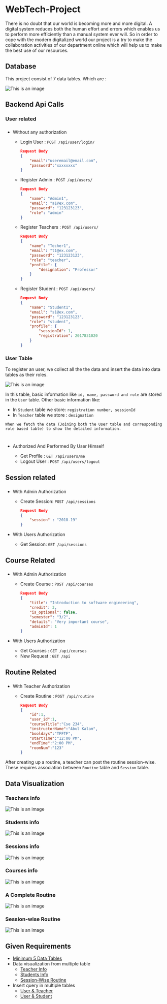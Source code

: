 # WebTech-Project

There is no doubt that our world is becoming more and more digital. A
digital system reduces both the human effort and errors which enables us to
perform more efficiently than a manual system ever will. So in order to cope
with the modern digitalized world our project is a try to make the collaboration
activities of our department online which will help us to make the best use of
our resources.

## Database

This project consist of 7 data tables. Which are :

![This is an image](./images/finalDB.png)

## Backend Api Calls

### User related

###

- Without any authorization

  - Login User : `POST /api/user/login/`

    ```json
    Request Body
    {
        "email":"useremail@email.com",
        "password":"xxxxxxxx"
    }
    ```

  - Register Admin : `POST /api/users/`

    ```json
    Request Body
    {
        "name": "Admin1",
        "email": "a1@ex.com",
        "password": "123123123",
        "role": "admin"
    }
    ```

  - Register Teachers : `POST /api/users/`

    ```json
    Request Body
    {
        "name": "Techer1",
        "email": "t1@ex.com",
        "password": "123123123",
        "role": "teacher",
        "profile": {
            "designation": "Professor"
        }
    }
    ```

  - Register Student : `POST /api/users/`

    ```json
    Request Body
    {
        "name": "Student1",
        "email": "s1@ex.com",
        "password": "123123123",
        "role": "student",
        "profile": {
            "sessionId": 1,
            "registration": 2017831020
        }
    }
    ```

### User Table

To register an user, we collect all the the data and insert the data into data tables as their roles.

![This is an image](./images/user_T.png)

In this table, basic information like `id, name, password and role` are stored in the `User` table. Other basic information like:

- In `Student` table we store: `registration number, sessionId`
- In `Teacher` table we store : `designation`

```
When we fetch the data (Joining both the User table and corresponding role based table) to show the detailed information.
```

#

- Authorized And Performed By User Himself

  - Get Profile : `GET /api/users/me`
  - Logout User : `POST /api/users/logout`

## Session related

###

- With Admin Authorization

  - Create Session: `POST /api/sessions`

    ```json
    Request Body
    {
        "session" : "2018-19"
    }
    ```

- With Users Authorization
  - Get Session: `GET /api/sessions`

## Course Related

###

- With Admin Authorization

  - Create Course : `POST /api/courses`

    ```json
    Request Body
    {
        "title": "Introduction to software engineering",
        "credit": 3,
        "is_optional": false,
        "semester": "3/2",
        "details": "Very important course",
        "adminId": 1
    }
    ```

- With Users Authorization
  - Get Courses : `GET /api/courses`
  - New Request : `GET /api`

## Routine Related

###

- With Teacher Authorization

  - Create Routine : `POST /api/routine`

    ```json
    Request Body
    {
        "id":1,
        "user_id":1,
        "courseTitle":"Cse 234",
        "instructorName":"Abul Kalam",
        "booldays":"TFFTF",
        "startTime":"12:00 PM",
        "endTime":"2:00 PM",
        "roomNum":"123"
    }
    ```

After creating up a routine, a teacher can post the routine session-wise. These requires association between `Routine` table and `Session` table.

## Data Visualization


### Teachers info

![This is an image](./images/T_L.png)


### Students info

![This is an image](./images/S_L.png)


### Sessions info

![This is an image](./images/Session.png)

### Courses info

![This is an image](./images/Courses.png)


### A Complete Routine

![This is an image](./images/ClassRoutine.png)


### Session-wise Routine

![This is an image](./images/addRoutine.png)

## Given Requirements

- [Minimum 5 Data Tables](#database)
- Data visualization from multiple table
  - [Teacher Info](#teachers-info)
  - [Students Info](#students-info)
  - [Session-Wise Routine](#session-wise-routine)
- Insert query in multiple tables
  - [User & Teacher](#user-table)
  - [User & Student](#user-table)

